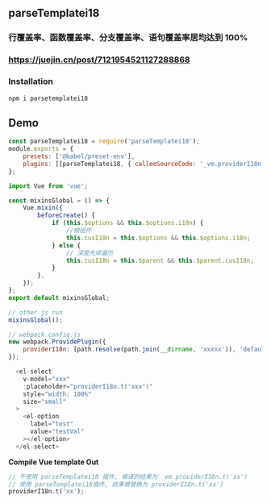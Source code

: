 ## parseTemplatei18 
### 行覆盖率、函数覆盖率、分支覆盖率、语句覆盖率居均达到 100%
### https://juejin.cn/post/7121954521127288868

### Installation  
`npm i parsetemplatei18`

## Demo

```javascript
const parseTemplatei18 = require('parseTemplatei18');
module.exports = {
    presets: ['@babel/preset-env'],
    plugins: [[parseTemplatei18, { calleeSourceCode: '_vm.providerI18n.t', calleeTargetCode: 'providerI18n' }]],
};
```

```javascript
import Vue from 'vue';

const mixinsGlobal = () => {
    Vue.mixin({
        beforeCreate() {
            if (this.$options && this.$options.i18n) {
                //根组件
                this.cusI18n = this.$options && this.$options.i18n;
            } else {
                // 深度先续遍历
                this.cusI18n = this.$parent && this.$parent.cusI18n;
            }
        },
    });
};
export default mixinsGlobal;

// other js run
mixinsGlobal();
```

```javascript
// webpack.config.js
new webpack.ProvidePlugin({
    providerI18n: [path.resolve(path.join(__dirname, 'xxxxx')), 'default'],
});
```

```javascript
  <el-select
    v-model="xxx"
    :placeholder="providerI18n.t('xxx')"
    style="width: 100%"
    size="small"
  >
    <el-option
      label="test"
      value="testVal"
    ></el-option>
  </el-select>
```

**Compile Vue template Out**

```javascript
// 不使用 parseTemplatei18 插件, 编译的结果为 _vm.providerI18n.t('xx')
// 使用 parseTemplatei18插件, 结果被替换为 providerI18n.t('xx')
providerI18n.t('xx');
```
